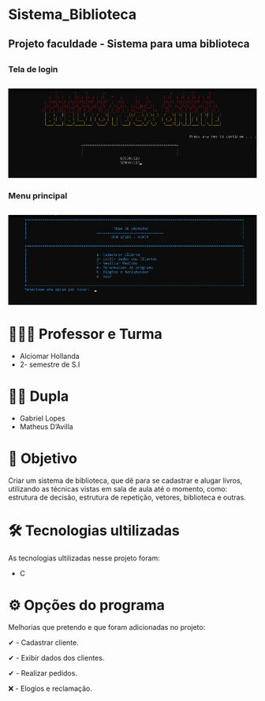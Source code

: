 # Sistema_Biblioteca
## Projeto faculdade - Sistema para uma biblioteca <h2>

### Tela de login <h2>                                                    
![Login](https://github.com/biell-lopes/Projeto_Sistema_Biblioteca/blob/main/32-12-22-183216.png)

 ### Menu principal <h2>
![Menu](https://github.com/biell-lopes/Projeto_Sistema_Biblioteca/blob/main/menu%20princioal.png)

 

# 👨🏻‍🏫 Professor e Turma  
 - Alciomar Hollanda 
 - 2- semestre de S.I


# 👨‍💻 Dupla
 - Gabriel Lopes   
 - Matheus D’Avilla 


# 🎯 Objetivo
Criar um sistema de biblioteca, que dê para se cadastrar e alugar livros, utilizando 
as técnicas vistas em sala de aula até o momento, como: estrutura de decisão,
estrutura de repetição, vetores, biblioteca e outras.


# 🛠️ Tecnologias ultilizadas
As tecnologias ultilizadas nesse projeto foram:
- C


# ⚙️ Opções do programa
Melhorias que pretendo e que foram adicionadas no projeto:

 ✔ - Cadastrar cliente.
 
 ✔ - Exibir dados dos clientes.

 ✔ - Realizar pedidos.
  
❌ - Elogios e reclamação.







